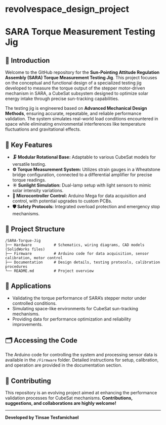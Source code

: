 # revolvespace_design_project
# SARA Torque Measurement Testing Jig

## 📡 Introduction

Welcome to the GitHub repository for the **Sun-Pointing Attitude Regulation Assembly (SARA) Torque Measurement Testing Jig**. This project focuses on the conceptual and functional design of a specialized testing jig developed to measure the torque output of the stepper motor-driven mechanism in SARA, a CubeSat subsystem designed to optimize solar energy intake through precise sun-tracking capabilities.

The testing jig is engineered based on **Advanced Mechanical Design Methods**, ensuring accurate, repeatable, and reliable performance validation. The system simulates real-world load conditions encountered in space while eliminating environmental interferences like temperature fluctuations and gravitational effects.

## 🔑 Key Features
- **🗜️ Modular Rotational Base:** Adaptable to various CubeSat models for versatile testing.
- **⚙️ Torque Measurement System:** Utilizes strain gauges in a Wheatstone bridge configuration, connected to a differential amplifier for precise torque readings.
- **☀️ Sunlight Simulation:** Dual-lamp setup with light sensors to mimic solar intensity variations.
- **🧠 Microcontroller Control:** Arduino Mega for data acquisition and control, with potential upgrades to custom PCBs.
- **🛡️ Safety Protocols:** Integrated overload protection and emergency stop mechanisms.

## 📁 Project Structure
```
/SARA-Torque-Jig
├── Hardware          # Schematics, wiring diagrams, CAD models (SolidWorks files)
├── Firmware          # Arduino code for data acquisition, sensor calibration, motor control
├── Documentation     # Design details, testing protocols, calibration procedures
└── README.md         # Project overview
```

## 🚀 Applications
- Validating the torque performance of SARA’s stepper motor under controlled conditions.
- Simulating space-like environments for CubeSat sun-tracking mechanisms.
- Providing data for performance optimization and reliability improvements.

## 🗂️ Accessing the Code
The Arduino code for controlling the system and processing sensor data is available in the `/Firmware` folder. Detailed instructions for setup, calibration, and operation are provided in the documentation section.

## 🤝 Contributing
This repository is an evolving project aimed at enhancing the performance validation processes for CubeSat mechanisms. **Contributions, suggestions, and collaborations are highly welcome!**

---

**Developed by Tinsae Tesfamichael**


